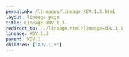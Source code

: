 ```yaml
---
permalink: /lineages/lineage_XDV.1.3.html
layout: lineage_page
title: Lineage XDV.1.3
redirect_to: ../lineage.html?lineage=XDV.1.3
lineage: XDV.1.3
parent: XDV.1
children: ['XDV.1.3']
---
```

